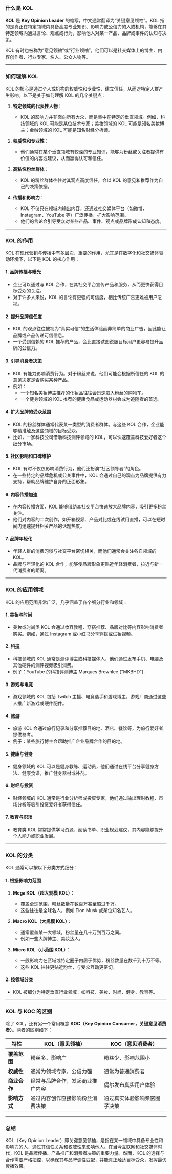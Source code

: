 ### **什么是 KOL**

**KOL** 是 **Key Opinion Leader** 的缩写，中文通常翻译为“关键意见领袖”。KOL 指的是真正在特定领域内具备高度专业知识、影响力或公信力的人或机构，能够在其特定领域内通过言论、观点或行为，影响他人对某一产品、品牌或事件的认知与决策。

KOL 有时也被称为“意见领袖”或“行业领袖”，他们可以是社交媒体上的博主、内容创作者、行业专家、名人、公众人物等。

---

### **如何理解 KOL**

KOL 的核心是通过个人或机构的权威性和专业性，建立信任，从而对特定人群产生影响。以下是关于如何理解 KOL 的几个关键点：

1. **特定领域的代表性人物**：
   - KOL 的影响力并非面向所有大众，而是集中在特定的垂直领域。例如，科技领域的 KOL 可能是某位技术专家；美妆领域的 KOL 可能是知名美妆博主；金融领域的 KOL 可能是知名财经分析师。

2. **权威性和专业性**：
   - 他们通常在某个垂直领域有较深的专业知识，能够为粉丝或关注者提供有价值的内容或建议，从而赢得认可和信任。

3. **高粘性粉丝群体**：
   - KOL 的粉丝群体往往对其观点高度信任，会以 KOL 的意见和推荐作为自己的决策依据。

4. **传播和影响力**：
   - KOL 不仅只在领域内输出内容，还通过社交媒体平台（如微博、Instagram、YouTube 等）广泛传播，扩大影响范围。
   - 他们的言论会引导受众对某些产品、事件、观点或品牌形成认知和态度。

---

### **KOL 的作用**

KOL 在现代营销与传播中有多层次、重要的作用，尤其是在数字化和社交媒体驱动环境下，以下是 KOL 的核心作用：

#### **1. 品牌传播与曝光**
- 企业可以通过与 KOL 合作，在其社交平台宣传产品和服务，从而更快获得目标受众的关注。
- 对于许多人来说，KOL 的言论有更强的可信度，相比传统广告更难被用户忽视。

#### **2. 提升品牌信任度**
- KOL 的观点往往被视为“真实可信”的生活体验而非简单的商业广告，因此能让品牌或产品传递可信信息。
- 一个受到信赖的 KOL 推荐的产品，会比直接试图说服目标用户更容易提升品牌的公信力。

#### **3. 引导消费者决策**
- KOL 有能力影响消费行为。对于粉丝来说，他们可能会根据所信任的 KOL 的意见决定是否购买某种产品。
- 例如：
  - 一个知名美妆博主推荐的化妆品往往会迅速进入粉丝的购物车。
  - 一个健身领域的 KOL 推荐的健康食品或运动器材会成为追随者的首选。

#### **4. 扩大品牌的受众范围**
- KOL 的粉丝群体通常代表某一类型的消费者群体。与这些 KOL 合作，企业能够精准触及这些领域的目标受众。
- 比如，一家科技公司借助科技测评领域的 KOL，可以快速覆盖科技爱好者这个细分市场。

#### **5. 社区影响和口碑维护**
- KOL 有时不仅仅影响消费行为，他们还扮演“社区领导者”的角色。
- 在一些特定的品牌危机或公关事件中，KOL 会通过自己的观点为品牌提供有力支持，帮助品牌维护自身的正面形象。

#### **6. 内容传播加速**
- 在内容传播方面，KOL 能够借助其社交平台快速放大品牌内容，吸引更多粉丝关注。
- 他们对内容的二次创作，如开箱视频、产品对比或在线试用直播，可以在短时间内迅速提升相关产品的话题热度。

#### **7. 品牌年轻化**
- 年轻人群的消费习惯与社交平台密切相关，而他们通常会关注各自领域的 KOL。
- 品牌与年轻化的 KOL 合作，能够使品牌形象更贴近年轻消费者，拉近与新一代消费者的距离。

---

### **KOL 的应用领域**

KOL 的应用范围非常广泛，几乎涵盖了各个细分行业和领域：

#### **1. 美妆与时尚**
- 美妆或时尚类 KOL 会通过妆容教程、穿搭推荐、品牌对比等内容影响消费者购买。例如，通过 Instagram 或小红书分享穿搭或试妆视频。

#### **2. 科技**
- 科技领域的 KOL 通常是测评博主或科技媒体人，他们通过发布手机、电脑及其他硬件的测评视频吸引消费。
- 例子：YouTube 的科技评测博主 Marques Brownlee ("MKBHD").

#### **3. 游戏与电竞**
- 游戏领域的 KOL 包括 Twitch 主播、电竞选手和游戏博主，游戏厂商通过这些人推广新游戏或硬件配件。

#### **4. 旅游**
- 旅游 KOL 会通过旅行记录和分享推荐目的地、酒店、餐饮等，为旅行爱好者提供参考。
- 例子：某些旅行博主会帮助推广企业品牌合作的目的地。

#### **5. 健康与健身**
- 健身领域的 KOL 可以是健身教练、运动员，他们通过在线平台分享健身方法、健康食谱，推广健身器材或补剂。

#### **6. 财经与投资**
- 财经领域的 KOL 通常是行业分析师或投资专家，他们通过输出理财教程、市场分析等吸引投资爱好者获得信任。

#### **7. 教育与职场**
- 教育类 KOL 常常提供学习资源、阅读书单、职业规划建议，其内容能够提升个人能力或职业发展。

---

### **KOL 的分类**

KOL 通常可以按以下分类方式细分：

#### **1. 根据影响力范围**
1. **Mega KOL（超大规模 KOL）**：
   - 覆盖全球范围，粉丝数量在数百万甚至超过千万。
   - 这些往往是全球名人，例如 Elon Musk 或某位知名艺人。
   
2. **Macro KOL（大规模 KOL）**：
   - 通常覆盖某一大领域，粉丝量在几十万到百万之间。
   - 例如一些大牌博主、美妆达人。

3. **Micro KOL（小范围 KOL）**：
   - 一般影响力在区域或特定圈子内居于优势，粉丝数量在数千到十万不等。
   - 这些 KOL 往往更贴近粉丝，与受众互动更密切。

#### **2. 按领域分类**
- KOL 被细分为特定垂直行业领域：如科技、美妆、时尚、健身、教育等。

---

### **KOL 与 KOC 的区别**

除了 KOL，还有另一个常用概念 **KOC（Key Opinion Consumer，关键意见消费者）**。两者的区别如下：

| **特性**         | **KOL（意见领袖）**                | **KOC（意见消费者）**                |
|------------------|-------------------------------------|-------------------------------------|
| **覆盖范围**     | 粉丝多、影响广                    | 粉丝少、影响范围小                 |
| **权威性**       | 通常为领域专家，公信力强          | 通常为普通消费者                   |
| **商业合作**     | 经常与品牌合作，发起商业推广内容   | 偶尔发布真实用户体验               |
| **影响方式**     | 通过内容创作直接影响粉丝消费决策   | 通过真实体验影响亲密圈子决策       |

---

### **总结**

KOL（Key Opinion Leader）即关键意见领袖，是指在某一领域中具备专业性和影响力的人，通过其信任关系和权威性来影响他人。在当今互联网和社交媒体时代，KOL 是品牌传播、产品推广和消费者决策的重要力量。然而，KOL 的选择与合作需要严格把控，以确保其与品牌调性匹配，并能真正触达目标受众，发挥最优传播效果。